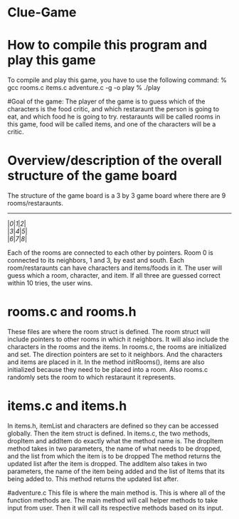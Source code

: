 # Clue-Game

# How to compile this program and play this game
To compile and play this game, you have to use the following 
command: 
% gcc rooms.c items.c adventure.c -g -o play
% ./play

#Goal of the game:
The player of the game is to guess which of the characters is 
the food critic, and which restaraunt the person is going to eat, and which 
food he is going to try. restaraunts will be called rooms in this game,
food will be called items, and one of the characters will be a critic.



# Overview/description of the overall structure of the game board
The structure of the game board is a 3 by 3 game board where there are
9 rooms/restaraunts. 
_____________
|_0_|_1_|_2_|  
|_3_|_4_|_5_|    
|_6_|_7_|_8_|    

Each of the rooms are connected to each other by pointers. 
Room 0 is connected to its neighbors, 1 and 3, by east and south. 
Each room/restaraunts can have characters and items/foods in it.
The user will guess which a room, character, and item. 
If all three are guessed correct within 10 tries, the user wins.


# rooms.c and rooms.h
These files are where the room struct is defined. The room struct will 
include pointers to other rooms in which it neighbors. It will also 
include the characters in the rooms and the items. In rooms.c, the rooms are
initialized and set. The direction pointers are set to it neighbors. And the 
characters and items are placed in it. In the method initRooms(), items are 
also initialized because they need to be placed into a room.
Also rooms.c randomly sets the room to which restaraunt it represents. 

# items.c and items.h
In items.h, itemList and characters are defined so they can be accessed 
globally. Then the item struct is defined. In items.c, the two methods, dropItem and addItem
do exactly what the method name is. The dropItem method takes in two parameters, 
the name of what needs to be dropped, and the list from which the item is to be dropped
The method returns the updated list after the item is dropped.
The addItem also takes in two parameters, the name of the item being added and the list of Items that
its being added to. This method returns the updated list after.

#adventure.c
This file is where the main method is. This is where all of the function methods are.
The main method will call helper methods to take input from user. Then it will
call its respective methods based on its input. 
